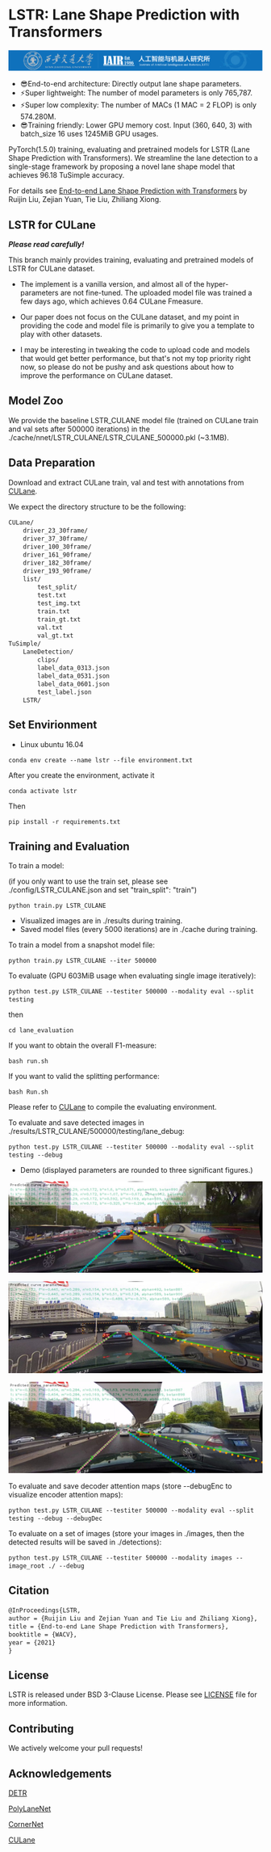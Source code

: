 **LSTR**: Lane Shape Prediction with Transformers
=======

![LSTR](.github/logo.png)

* 😎End-to-end architecture: Directly output lane shape parameters.
* ⚡Super lightweight: The number of model parameters is only 765,787.
* ⚡Super low complexity: The number of MACs (1 MAC = 2 FLOP) is only 574.280M.
* 😎Training friendly: Lower GPU memory cost. Input (360, 640, 3) with batch_size 16 uses 1245MiB GPU usages.

PyTorch(1.5.0) training, evaluating and pretrained models for LSTR (Lane Shape Prediction with Transformers).
We streamline the lane detection to a single-stage framework by proposing a novel lane shape model that achieves 96.18
TuSimple accuracy.

For details see [End-to-end Lane Shape Prediction with Transformers](https://arxiv.org/pdf/2011.04233.pdf)
by Ruijin Liu, Zejian Yuan, Tie Liu, Zhiliang Xiong.


## LSTR for CULane

***Please read carefully!***

This branch mainly provides training, evaluating and pretrained models of LSTR for CULane dataset.
 
* The implement is a vanilla version, and almost all of the hyper-parameters are not fine-tuned.
The uploaded model file was trained a few days ago, which achieves 0.64 CULane Fmeasure.

* Our paper does not focus on the CULane dataset, and my point in providing the code and model file 
is primarily to give you a template to play with other datasets.

* I may be interesting in tweaking the code to upload code and models that would get better 
performance, but that's not my top priority right now, so please do not be pushy and ask questions
about how to improve the performance on CULane dataset.

## Model Zoo

We provide the baseline LSTR_CULANE model file (trained on CULane train and val sets after 500000 iterations) in
the ./cache/nnet/LSTR_CULANE/LSTR_CULANE_500000.pkl (~3.1MB).

## Data Preparation

Download and extract CULane train, val and test with annotations from
[CULane](https://xingangpan.github.io/projects/CULane.html).

We expect the directory structure to be the following:
```
CULane/
    driver_23_30frame/
    driver_37_30frame/
    driver_100_30frame/
    driver_161_90frame/
    driver_182_30frame/
    driver_193_90frame/
    list/
        test_split/
        test.txt
        test_img.txt
        train.txt
        train_gt.txt
        val.txt
        val_gt.txt
TuSimple/
    LaneDetection/
        clips/
        label_data_0313.json
        label_data_0531.json
        label_data_0601.json
        test_label.json
    LSTR/
```

## Set Envirionment

* Linux ubuntu 16.04


```
conda env create --name lstr --file environment.txt
```

After you create the environment, activate it

```
conda activate lstr
```

Then

```
pip install -r requirements.txt
```

## Training and Evaluation

To train a model:

(if you only want to use the train set, please see ./config/LSTR_CULANE.json and
set "train_split": "train")
```
python train.py LSTR_CULANE
```
* Visualized images are in ./results during training.
* Saved model files (every 5000 iterations) are in ./cache during training.

To train a model from a snapshot model file:
```
python train.py LSTR_CULANE --iter 500000
```

To evaluate (GPU 603MiB usage when evaluating single image iteratively):
```
python test.py LSTR_CULANE --testiter 500000 --modality eval --split testing
```
then 
```
cd lane_evaluation
```
If you want to obtain the overall F1-measure:
```
bash run.sh
```
If you want to valid the splitting performance:
```
bash Run.sh
```
Please refer to [CULane](https://xingangpan.github.io/projects/CULane.html) to compile the evaluating environment.


To evaluate and save detected images in ./results/LSTR_CULANE/500000/testing/lane_debug:
```
python test.py LSTR_CULANE --testiter 500000 --modality eval --split testing --debug
```

* Demo (displayed parameters are rounded to three significant figures.)

![Demo](.github/driver_100_30frame_05251609_0446.MP4_03330.jpg)

![Demo](.github/driver_100_30frame_05251627_0452.MP4_04020.jpg)

![Demo](.github/driver_100_30frame_05251642_0457.MP4_04620.jpg)


To evaluate and save decoder attention maps (store --debugEnc to visualize encoder attention maps):
```
python test.py LSTR_CULANE --testiter 500000 --modality eval --split testing --debug --debugDec
```

To evaluate on a set of images (store your images in ./images, then the detected results will be saved in ./detections):
```
python test.py LSTR_CULANE --testiter 500000 --modality images --image_root ./ --debug
```

## Citation
```
@InProceedings{LSTR,
author = {Ruijin Liu and Zejian Yuan and Tie Liu and Zhiliang Xiong},
title = {End-to-end Lane Shape Prediction with Transformers},
booktitle = {WACV},
year = {2021}
}
```

## License
LSTR is released under BSD 3-Clause License. Please see [LICENSE](LICENSE) file for more information.

## Contributing
We actively welcome your pull requests!

## Acknowledgements

[DETR](https://github.com/facebookresearch/detr)

[PolyLaneNet](https://github.com/lucastabelini/PolyLaneNet)

[CornerNet](https://github.com/princeton-vl/CornerNet)

[CULane](https://xingangpan.github.io/projects/CULane.html)
